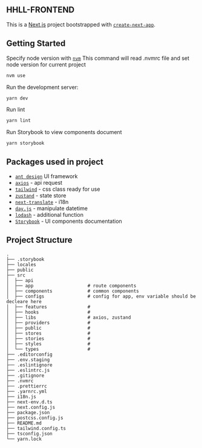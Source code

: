 ## HHLL-FRONTEND

This is a [Next.js](https://nextjs.org/) project bootstrapped with [`create-next-app`](https://github.com/vercel/next.js/tree/canary/packages/create-next-app).

## Getting Started

Specify node version with [`nvm`](https://github.com/nvm-sh/nvm)
This command will read .nvmrc file and set node version for current project

```bash
nvm use
```

Run the development server:

```bash
yarn dev
```

Run lint

```bash
yarn lint
```

Run Storybook to view components document

```
yarn storybook
```

## Packages used in project

- [`ant design`](https://ant.design/components/overview) UI framework
- [`axios`](https://github.com/axios/axios) - api request
- [`tailwind`](https://tailwindcss.com/docs/installation) - css class ready for use
- [`zustand`](https://github.com/pmndrs/zustand) - state store
- [`next-translate`](https://github.com/aralroca/next-translate) - i18n
- [`day.js`](https://day.js.org/docs/en/installation/node-js) - manipulate datetime
- [`lodash`](https://lodash.com/docs/4.17.15) - additional function
- [`Storybook`](https://storybook.js.org/docs/get-started/install) - UI components documentation

## Project Structure

```
.
├── .storybook
├── locales
├── public
├── src
│  ├── api
│  ├── app                    # route components
│  ├── components             # common components
│  ├── configs                # config for app, env variable should be decleare here
│  ├── features               #        
│  ├── hooks                  #      
│  ├── libs                   # axios, zustand
│  ├── providers              #          
│  ├── public                 #      
│  ├── stores                 #      
│  ├── stories                #        
│  ├── styles                 #      
│  └── types                  #      
├── .editorconfig
├── .env.staging
├── .eslintignore
├── .eslintrc.js
├── .gitignore
├── .nvmrc
├── .prettierrc
├── .yarnrc.yml
├── i18n.js
├── next-env.d.ts
├── next.config.js
├── package.json
├── postcss.config.js
├── README.md
├── tailwind.config.ts
├── tsconfig.json
└── yarn.lock
```
